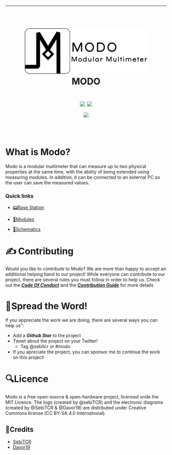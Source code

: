 ---
<br />
<h1> 
<p align="center">
  <img src="https://github.com/sebiTCR/Modo/blob/master/.github/assets/logo.png">
  <br>MODO 
  <br>
  <br>
  <img src="https://forthebadge.com/images/badges/made-with-c-plus-plus.svg" >
  <img src="https://forthebadge.com/images/badges/built-with-love.svg">
  <br>
  <img src="https://img.shields.io/badge/Arduino-00979D?style=for-the-badge&logo=Arduino&logoColor=white">
</h1>
<br />

# What is Modo?

Modo is a modular multimeter that can measure up to two physical properties at the same time, with the ability of being extended using measuring modules. In addition, it can be connected to an external PC so the user can save the measured values.

### Quick links


- [📟Base Station](./BE)

- [🔌Modules](./Modules)

- [📝Schematics](./Schematics)

# ✍ Contributing
Would you like to contribute to Modo? We are more than happy to accept an additional helping hand to our project! 
While everyone can contribute to our project, there are several rules you must follow in order to help us. Check out the [***Code Of Conduct***](https://github.com/sebiTCR/Modo/blob/master/CODE_OF_CONDUCT.md) and the [***Contribution Guide***](./CONTRIBUTING.md) for more details

# 🌟Spread the Word!

If you appreciate the work we are doing, there are several ways you can help us":

- Add a ***Github Star*** to the project
- Tweet about the project on your Twitter!
	+ Tag @sebitcr or #modo
- If you apreciate the project, you can sponsor me to continue the work on this project!

# 🔍Licence
Modo is a free open-source & open-hardware project, licensed unde the MIT Licence. The logo (created by @sebiTCR) and the electronic diagrams (created by @SebiTCR & @Davor19) are distributed under Creative Commons license (CC BY-SA 4.0 International).
## 📜Credits
- [SebiTCR](https://github.com/sebiTCR)
- [Davor19](https://github.com/Davor19)

